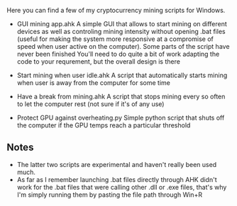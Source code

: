 Here you can find a few of my cryptocurrency mining scripts for Windows.

- GUI mining app.ahk
A simple GUI that allows to start mining on different devices as well as controling mining intensity without opening .bat files (useful for making the system more responsive at a compromise of speed when user active on the computer).
Some parts of the script have never been finished
You'll need to do quite a bit of work adapting the code to your requrement, but the overall design is there

- Start mining when user idle.ahk
A script that automatically starts mining when user is away from the computer for some time

- Have a break from mining.ahk
A script that stops mining every so often to let the computer rest (not sure if it's of any use)

- Protect GPU against overheating.py
Simple python script that shuts off the computer if the GPU temps reach a particular threshold

Notes
--------
* The latter two scripts are experimental and haven't really been used much.
* As far as I remember launching .bat files directly through AHK didn't work for the .bat files that were calling other .dll or .exe files, that's why I'm simply running them by pasting the file path through Win+R
